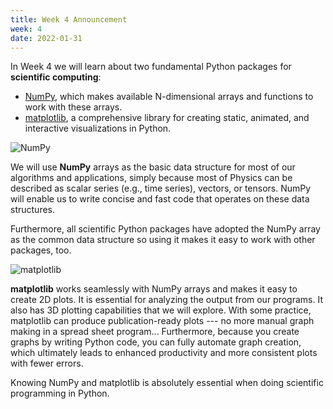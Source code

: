 ```yaml
---
title: Week 4 Announcement
week: 4
date: 2022-01-31
---
```


In Week 4 we will learn about two fundamental Python packages for
**scientific computing**:

* [NumPy](https://numpy.org/), which makes available N-dimensional
  arrays and functions to work with these arrays.
* [matplotlib](https://matplotlib.org/), a comprehensive library for
  creating static, animated, and interactive visualizations in Python.

![NumPy](https://upload.wikimedia.org/wikipedia/commons/3/31/NumPy_logo_2020.svg)

We will use **NumPy** arrays as the basic data structure for most of our
algorithms and applications, simply because most of Physics can be
described as scalar series (e.g., time series), vectors, or
tensors. NumPy will enable us to write concise and fast code that
operates on these data structures.

Furthermore, all scientific Python packages have adopted the NumPy
array as the common data structure so using it makes it easy to work
with other packages, too.

  
![matplotlib](https://matplotlib.org/stable/_images/sphx_glr_logos2_003_2_0x.png)

**matplotlib** works seamlessly with NumPy arrays and makes it easy to
create 2D plots. It is essential for analyzing the output from our
programs. It also has 3D plotting capabilities that we will
explore. With some practice, matplotlib can produce publication-ready
plots --- no more manual graph making in a spread sheet
program... Furthermore, because you create graphs by writing Python
code, you can fully automate graph creation, which ultimately leads to
enhanced productivity and more consistent plots with fewer
errors. 

Knowing NumPy and matplotlib is absolutely essential when doing
scientific programming in Python.
